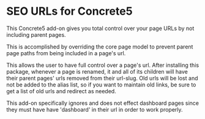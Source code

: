 SEO URLs for Concrete5
============

This Concrete5 add-on gives you total control over your page URLs by not including parent pages.

This is accomplished by overriding the core page model to prevent parent page paths from being included in a page's url.

This allows the user to have full control over a page's url.  After installing this package, whenever
a page is renamed, it and all of its children will have their parent pages' urls removed from their url-slug.
Old urls will be lost and not be added to the alias list, so if you want to maintain old links, be sure to get a
list of old urls and redirect as needed.

This add-on specifically ignores and does not effect dashboard pages since they must have have 'dashboard' in
their url in order to work properly.

